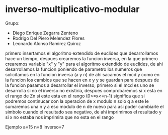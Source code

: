 # inverso-multiplicativo-modular
Grupo:
- Diego Enrique Zegarra Zenteno
- Rodrigo Del Piero Melendez Flores
- Leonardo Alonso Ramirez Quiroz

primero insertamos el algoritmo extendido de euclides que desarrollamos hace un tiempo, despues crearemos la funcion inversa, en la que primero crearemos variable "x" y "y" para el algoritmo extendido de euclides, de ahi desarrollamos la funcion poniendo de parametro los numeros que solicitamos en la funcion inversa (a y n) de ahi sacamos el mcd y como en la funcion los cambios que se hacen en x y y se guardan para despues de la funcion pasamos a desarrollar el inverso, primero si el mcd es uno se desarrolla si no el inverso no existiria, despues comprobaremos si x esta en el rango de Zn si este esta en el rango (0<=x<=n-1) significa que si podremos continucar con la operacion de x modulo n solo q a este le sumaremos una n y a eso modulo de n de nuevo para asi poder cambiarle el simbolo cuando el resultado sea negativo, de ahi imprimimos el resultado y si x no estaba nos imprimira que no esta en el rango

Ejemplo 
a=15
n=8
inverso=7
